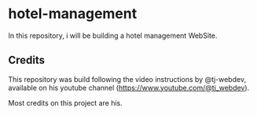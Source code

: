 # hotel-management
In this repository, i will be building a hotel management WebSite.


## Credits
This repository was build following the video instructions by @tj-webdev, available on his youtube channel (https://www.youtube.com/@tj_webdev).

Most credits on this project are his.
